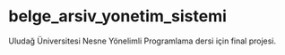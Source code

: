 # belge_arsiv_yonetim_sistemi
 Uludağ Üniversitesi Nesne Yönelimli Programlama dersi için final projesi.
